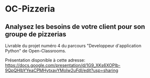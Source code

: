 # OC-Pizzeria
## Analysez les besoins de votre client pour son groupe de pizzerias

Livrable du projet numéro 4 du parcours "Developpeur d'application Python" de Open-Classrooms.

Présentation disponible à cette adresse: https://docs.google.com/presentation/d/1G9_XKs6XOPlb-9QpQHlbYYeaCPMHytxavYMoIw2uFdI/edit?usp=sharing

